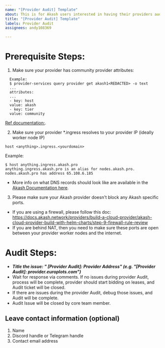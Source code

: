 ```yaml
---
name: "[Provider Audit] Template"
about: This is for Akash users interested in having their providers audited by Akash
title: "[Provider Audit] Template"
labels: Provider Audit
assignees: andy108369

---
```

# Prerequisite Steps:

1. Make sure your provider has community provider attributes:

```
  Example:
  $ provider-services query provider get akash1<REDACTED> -o text
  ...
  attributes:
  ...
  - key: host
  value: akash
  - key: tier
  value: community

```

[Ref documentation:](https://docs.akash.network/providers/akash-audited-attributes#standard-attributes).

2. Make sure your provider *.ingress resolves to your provider IP (ideally worker node IP)
```
host <anything>.ingress.<yourdomain>
```

Example:
```
$ host anything.ingress.akash.pro
anything.ingress.akash.pro is an alias for nodes.akash.pro.
nodes.akash.pro has address 65.108.6.185
```

- More info on what DNS records should look like are available in the [Akash Documentation here](https://docs.akash.network/providers/build-a-cloud-provider/akash-cloud-provider-build-with-helm-charts/step-5-domain-name-review).

3. Please make sure your Akash provider doesn't block any Akash specific ports.
   
- If you are using a firewall, please follow this doc:
https://docs.akash.network/providers/build-a-cloud-provider/akash-cloud-provider-build-with-helm-charts/step-9-firewall-rule-review
- If you are behind NAT, then you need to make sure these ports are open between your provider worker nodes and the internet.




# Audit Steps:

- ***Title the issue: " [Provider Audit]: Provider Address" (e.g. "[Provider Audit]: provider.europlots.com")***
- Wait for response via comments. If no issues during provider Audit, process will be complete, provider should start bidding on leases, and Audit ticket will be closed.
- If there are issues during the provider Audit, debug those issues, and Audit will be complete.
- Audit Issue will be closed by core team member.
  

## Leave contact information (optional)
1. Name
2. Discord handle or Telegram handle
3. Contact email address

